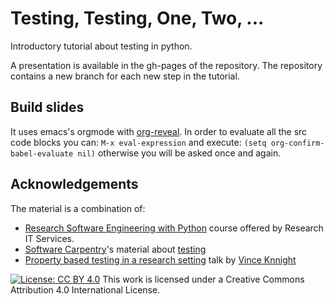 # Testing, Testing, One, Two, ...

Introductory tutorial about testing in python.

A presentation is available in the gh-pages of the repository.
The repository contains a new branch for each new step in the tutorial.

## Build slides

It uses emacs's orgmode with [org-reveal](https://raw.githubusercontent.com/yjwen/org-reveal). In order
to evaluate all the src code blocks you can:
`M-x eval-expression` and execute: `(setq org-confirm-babel-evaluate nil)`
otherwise you will be asked once and again.

## Acknowledgements

The material is a combination of:
 - [Research Software Engineering with
   Python](http://github-pages.ucl.ac.uk/rsd-engineeringcourse/ch03tests/02SaskatchewanFields.html)
   course offered by Research IT Services.
 - [Software Carpentry](https://software-carpentry.org/)'s material about
   [testing](https://v4.software-carpentry.org/test/index.html)
 - [Property based testing in a research
   setting](https://vknight.org/speak/2017-01-25-Property-based-testing-in-a-research-setting/main.html#/)
   talk by [Vince Knnight](https://vknight.org/)


[![License: CC BY 4.0](https://i.creativecommons.org/l/by/4.0/88x31.png)](https://creativecommons.org/licenses/by/4.0/)
This work is licensed under a Creative Commons Attribution 4.0 International License.

